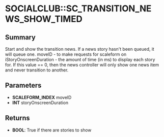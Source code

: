 # SOCIALCLUB::SC_TRANSITION_NEWS_SHOW_TIMED

## Summary
Start and show the transition news.  If a news story hasn't been queued, it will queue one.
moveID - to make requests for scaleform on
iStoryOnscreenDuration - the amount of time (in ms) to display each story for.  If this value == 0, then the news controller will only show one news item and never transition to another.

## Parameters
* **SCALEFORM_INDEX** moveID
* **INT** storyOnscreenDuration

## Returns
* **BOOL**: True if there are stories to show